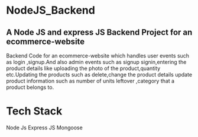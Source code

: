 # NodeJS_Backend
## A Node JS and express JS Backend Project for an ecommerce-website

Backend Code for an ecommerce-website which handles user events such as login ,signup.And also admin events such as signup signin,entering the product details like uploading the photo of the product,quantity etc.Updating the products such as delete,change the product details update product information such as number of units leftover ,category that a product belongs to.

# Tech Stack
Node Js
Express JS
Mongoose

